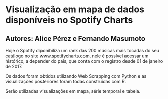 # Visualização em mapa de dados disponíveis no Spotify Charts
## Autores: Alice Pérez e Fernando Masumoto

Hoje o Spotify diponibiliza um rank das 200 músicas mais tocadas do seu catálogo no site www.spotifycharts.com, nele é possível acessar um histórico, a depender do país, que conta com o registro desde 01 de janeiro de 2017.

Os dados foram obtidos utilizando Web Scrapping com Python e as visualizações posteriores foram todas construídas com R.

Serão utilizadas visualizações em mapa, série temporal e tabela.
